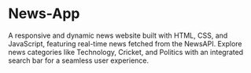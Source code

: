 # News-App
A responsive and dynamic news website built with HTML, CSS, and JavaScript, featuring real-time news fetched from the NewsAPI. Explore news categories like Technology, Cricket, and Politics with an integrated search bar for a seamless user experience.
